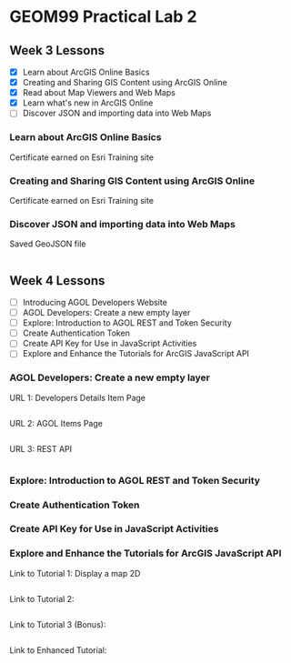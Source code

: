 # GEOM99 Practical Lab 2

## Week 3 Lessons

-[x] Learn about ArcGIS Online Basics
-[x] Creating and Sharing GIS Content using ArcGIS Online
-[x] Read about Map Viewers and Web Maps
-[x] Learn what's new in ArcGIS Online
-[ ] Discover JSON and importing data into Web Maps

### Learn about ArcGIS Online Basics

Certificate earned on Esri Training site

### Creating and Sharing GIS Content using ArcGIS Online

Certificate earned on Esri Training site

### Discover JSON and importing data into Web Maps

Saved GeoJSON file
```

```

## Week 4 Lessons

-[ ] Introducing AGOL Developers Website
-[ ] AGOL Developers: Create a new empty layer
-[ ] Explore: Introduction to AGOL REST and Token Security
-[ ] Create Authentication Token
-[ ] Create API Key for Use in JavaScript Activities
-[ ] Explore and Enhance the Tutorials for ArcGIS JavaScript API

### AGOL Developers: Create a new empty layer

URL 1: Developers Details Item Page
```

```

URL 2: AGOL Items Page
```

```

URL 3: REST API
```

```

### Explore: Introduction to AGOL REST and Token Security

### Create Authentication Token

### Create API Key for Use in JavaScript Activities

### Explore and Enhance the Tutorials for ArcGIS JavaScript API

Link to Tutorial 1: Display a map 2D
```

```

Link to Tutorial 2:
```

```

Link to Tutorial 3 (Bonus):
```

```

Link to Enhanced Tutorial:
```

```
